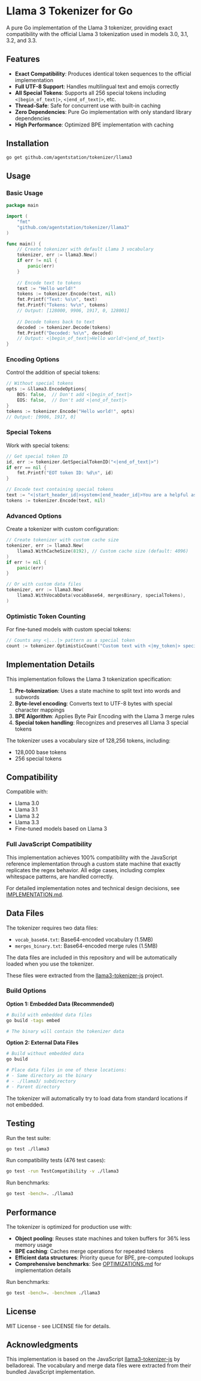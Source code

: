 # Llama 3 Tokenizer for Go

A pure Go implementation of the Llama 3 tokenizer, providing exact compatibility with the official Llama 3 tokenization used in models 3.0, 3.1, 3.2, and 3.3.

## Features

- **Exact Compatibility**: Produces identical token sequences to the official implementation
- **Full UTF-8 Support**: Handles multilingual text and emojis correctly
- **All Special Tokens**: Supports all 256 special tokens including `<|begin_of_text|>`, `<|end_of_text|>`, etc.
- **Thread-Safe**: Safe for concurrent use with built-in caching
- **Zero Dependencies**: Pure Go implementation with only standard library dependencies
- **High Performance**: Optimized BPE implementation with caching

## Installation

```bash
go get github.com/agentstation/tokenizer/llama3
```

## Usage

### Basic Usage

```go
package main

import (
    "fmt"
    "github.com/agentstation/tokenizer/llama3"
)

func main() {
    // Create tokenizer with default Llama 3 vocabulary
    tokenizer, err := llama3.New()
    if err != nil {
        panic(err)
    }
    
    // Encode text to tokens
    text := "Hello world!"
    tokens := tokenizer.Encode(text, nil)
    fmt.Printf("Text: %s\n", text)
    fmt.Printf("Tokens: %v\n", tokens)
    // Output: [128000, 9906, 1917, 0, 128001]
    
    // Decode tokens back to text
    decoded := tokenizer.Decode(tokens)
    fmt.Printf("Decoded: %s\n", decoded)
    // Output: <|begin_of_text|>Hello world!<|end_of_text|>
}
```

### Encoding Options

Control the addition of special tokens:

```go
// Without special tokens
opts := &llama3.EncodeOptions{
    BOS: false,  // Don't add <|begin_of_text|>
    EOS: false,  // Don't add <|end_of_text|>
}
tokens := tokenizer.Encode("Hello world!", opts)
// Output: [9906, 1917, 0]
```

### Special Tokens

Work with special tokens:

```go
// Get special token ID
id, err := tokenizer.GetSpecialTokenID("<|end_of_text|>")
if err == nil {
    fmt.Printf("EOT token ID: %d\n", id)
}

// Encode text containing special tokens
text := "<|start_header_id|>system<|end_header_id|>You are a helpful assistant."
tokens := tokenizer.Encode(text, nil)
```

### Advanced Options

Create a tokenizer with custom configuration:

```go
// Create tokenizer with custom cache size
tokenizer, err := llama3.New(
    llama3.WithCacheSize(8192), // Custom cache size (default: 4096)
)
if err != nil {
    panic(err)
}

// Or with custom data files
tokenizer, err := llama3.New(
    llama3.WithVocabData(vocabBase64, mergesBinary, specialTokens),
)
```

### Optimistic Token Counting

For fine-tuned models with custom special tokens:

```go
// Counts any <|...|> pattern as a special token
count := tokenizer.OptimisticCount("Custom text with <|my_token|> special tokens")
```

## Implementation Details

This implementation follows the Llama 3 tokenization specification:

1. **Pre-tokenization**: Uses a state machine to split text into words and subwords
2. **Byte-level encoding**: Converts text to UTF-8 bytes with special character mappings
3. **BPE Algorithm**: Applies Byte Pair Encoding with the Llama 3 merge rules
4. **Special token handling**: Recognizes and preserves all Llama 3 special tokens

The tokenizer uses a vocabulary size of 128,256 tokens, including:
- 128,000 base tokens
- 256 special tokens

## Compatibility

Compatible with:
- Llama 3.0
- Llama 3.1
- Llama 3.2
- Llama 3.3
- Fine-tuned models based on Llama 3

### Full JavaScript Compatibility

This implementation achieves 100% compatibility with the JavaScript reference implementation through a custom state machine that exactly replicates the regex behavior. All edge cases, including complex whitespace patterns, are handled correctly.

For detailed implementation notes and technical design decisions, see [IMPLEMENTATION.md](IMPLEMENTATION.md).


## Data Files

The tokenizer requires two data files:
- `vocab_base64.txt`: Base64-encoded vocabulary (1.5MB)
- `merges_binary.txt`: Base64-encoded merge rules (1.5MB)

The data files are included in this repository and will be automatically loaded when you use the tokenizer.

These files were extracted from the [llama3-tokenizer-js](https://github.com/belladoreai/llama3-tokenizer-js) project.

### Build Options

**Option 1: Embedded Data (Recommended)**
```bash
# Build with embedded data files
go build -tags embed

# The binary will contain the tokenizer data
```

**Option 2: External Data Files**
```bash
# Build without embedded data
go build

# Place data files in one of these locations:
# - Same directory as the binary
# - ./llama3/ subdirectory
# - Parent directory
```

The tokenizer will automatically try to load data from standard locations if not embedded.

## Testing

Run the test suite:

```bash
go test ./llama3
```

Run compatibility tests (476 test cases):

```bash
go test -run TestCompatibility -v ./llama3
```

Run benchmarks:

```bash
go test -bench=. ./llama3
```

## Performance

The tokenizer is optimized for production use with:

- **Object pooling**: Reuses state machines and token buffers for 36% less memory usage
- **BPE caching**: Caches merge operations for repeated tokens
- **Efficient data structures**: Priority queue for BPE, pre-computed lookups
- **Comprehensive benchmarks**: See [OPTIMIZATIONS.md](OPTIMIZATIONS.md) for implementation details

Run benchmarks:

```bash
go test -bench=. -benchmem ./llama3
```

## License

MIT License - see LICENSE file for details.

## Acknowledgments

This implementation is based on the JavaScript [llama3-tokenizer-js](https://github.com/belladoreai/llama3-tokenizer-js) by belladoreai. The vocabulary and merge data files were extracted from their bundled JavaScript implementation.